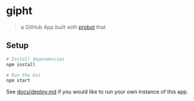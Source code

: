 # gipht

> a GitHub App built with [probot](https://github.com/probot/probot) that 

## Setup

```sh
# Install dependencies
npm install

# Run the bot
npm start
```

See [docs/deploy.md](docs/deploy.md) if you would like to run your own instance of this app.
